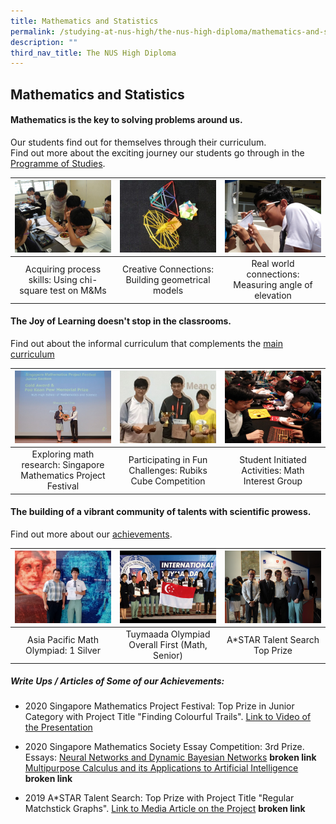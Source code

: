 ```yaml
---
title: Mathematics and Statistics
permalink: /studying-at-nus-high/the-nus-high-diploma/mathematics-and-statistics/
description: ""
third_nav_title: The NUS High Diploma
---
```

## Mathematics and Statistics

#### **Mathematics is the key to solving problems around us.**<br>
Our students find out for themselves through their curriculum.<br>
Find out more about the exciting journey our students go through in the [Programme of Studies](/studying-at-nus-high/the-nus-high-diploma/programme-of-studies/).


<table>
	<thead>
		<tr>
			<th style="width: 33%; align: center">
				<a href="/mathematics-and-statistics/wonderment-in-the-classroom/">
					<img src="/images/Mathematics/maths1.jpg" style="max-height:100%; max-width:100%"></a>
			</th>
			<th style="width: 33%; align: center">
				<a href="/mathematics-and-statistics/wonderment-in-the-classroom/">
					<img src="/images/Mathematics/maths2.jpg" style="max-height:100%; max-width:100%">
				</a>
			</th>
			<th style="width: 33%; align: center">
				<a href="/mathematics-and-statistics/wonderment-in-the-classroom/">
					<img src="/images/Mathematics/maths3.jpg" style="max-height:100%; max-width:100%">
				</a>
			</th>
		</tr>
	</thead>
	<tbody>
		<tr>
			<td style="text-align:center"> 
				Acquiring process skills:  
				Using chi-square test on M&amp;Ms
			</td>
			<td style="text-align:center">
				Creative Connections:
				Building geometrical models
			</td>
			<td style="text-align:center"> 
				Real world connections:
				Measuring angle of elevation 
			</td>
		</tr>
	</tbody>
</table>




#### The Joy of Learning doesn't stop in the classrooms.<br>
Find out about the informal curriculum that complements the [main curriculum](/mathematics-and-statistics/beyond-the-classroom/)

<table>
	<thead>
		<tr>
			<th style="width: 33%; align: center">
				<a href="/mathematics-and-statistics/beyond-the-classroom/">
					<img src="/images/Mathematics/maths4.jpg" style="max-height:100%; max-width:100%"></a>
			</th>
			<th style="width: 33%; align: center">
				<a href="/mathematics-and-statistics/beyond-the-classroom/">
					<img src="/images/Mathematics/maths5.jpg" style="max-height:100%; max-width:100%">
				</a>
			</th>
			<th style="width: 33%; align: center">
				<a href="/mathematics-and-statistics/beyond-the-classroom/">
					<img src="/images/Mathematics/maths6.jpg" style="max-height:100%; max-width:100%">
				</a>
			</th>
		</tr>
	</thead>
	<tbody>
		<tr>
			<td style="text-align:center"> 
				Exploring math research:  
				Singapore Mathematics  
Project Festival
			</td>
			<td style="text-align:center">
				Participating in Fun Challenges:
				Rubiks Cube Competition 
			</td>
			<td style="text-align:center"> 
				Student Initiated Activities:
				Math Interest Group
			</td>
		</tr>
	</tbody>
</table>



#### The building of a vibrant community of talents with scientific prowess.<br>
Find out more about our [achievements](/our-dna/achievements/2022/).

<table>
	<thead>
		<tr>
			<th style="width: 33%; align: center">
				<a href="/our-dna/achievements/2022/">
					<img src="/images/Mathematics/maths7.jpg" style="max-height:100%; max-width:100%"></a>
			</th>
			<th style="width: 33%; align: center">
				<a href="/our-dna/achievements/2022/">
					<img src="/images/Mathematics/maths8.jpg" style="max-height:100%; max-width:100%">
				</a>
			</th>
			<th style="width: 33%; align: center">
				<a href="/our-dna/achievements/2022/">
					<img src="/images/Mathematics/maths9.jpg" style="max-height:100%; max-width:100%">
				</a>
			</th>
		</tr>
	</thead>
	<tbody>
		<tr>
			<td style="text-align:center"> 
				Asia Pacific Math Olympiad:  
1 Silver  
			</td>
			<td style="text-align:center">
				Tuymaada Olympiad  
Overall First (Math, Senior) 
			</td>
			<td style="text-align:center"> 
				A*STAR Talent Search  
Top Prize
			</td>
		</tr>
	</tbody>
</table>

##### **Write Ups / Articles of Some of our Achievements:**
*   2020 Singapore Mathematics Project Festival: Top Prize&nbsp;in Junior Category with Project Title "Finding Colourful Trails".&nbsp;[Link to Video of the Presentation](https://www.facebook.com/SingaporeMathSoc/videos/200349054628840)&nbsp;
*   2020 Singapore Mathematics Society Essay Competition: 3rd Prize.&nbsp;<br>
Essays:&nbsp;[Neural Networks and Dynamic Bayesian Networks](https://www-nushigh-edu-sg-admin.cwp.sg/qql/slot/u90/2020/Studying%20at%20NUS%20High/Mathematics%20and%20Stats%20Department/SMS%20essay%201.pdf) **broken link**<br>
[Multipurpose Calculus and its Applications to Artificial Intelligence](https://www-nushigh-edu-sg-admin.cwp.sg/qql/slot/u90/2020/Studying%20at%20NUS%20High/Mathematics%20and%20Stats%20Department/SMS%20essay%202.pdf)  **broken link**

*   2019 A\*STAR Talent Search: Top Prize with Project Title "Regular Matchstick Graphs".&nbsp;[Link to Media Article on the Project](https://www-nushigh-edu-sg-admin.cwp.sg/qql/slot/u90/2020/Studying%20at%20NUS%20High/Mathematics%20and%20Stats%20Department/ST%20IN%2027%20May%20Kin%20Hern.pdf) **broken link**